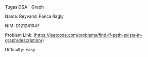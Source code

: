 Tugas DSA - Graph

Nama: Reyvandi Panca Ragly

NIM: D121241047

Problem Link: (https://leetcode.com/problems/find-if-path-exists-in-graph/description/)

Difficulty: Easy
